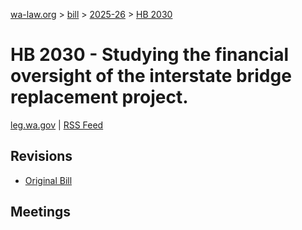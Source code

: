 [wa-law.org](/) > [bill](/bill/) > [2025-26](/bill/2025-26/) > [HB 2030](/bill/2025-26/hb/2030/)

# HB 2030 - Studying the financial oversight of the interstate bridge replacement project.
[leg.wa.gov](https://app.leg.wa.gov/billsummary?BillNumber=2030&Year=2025&Initiative=false) | [RSS Feed](./rss.xml)

## Revisions
* [Original Bill](1/)

## Meetings